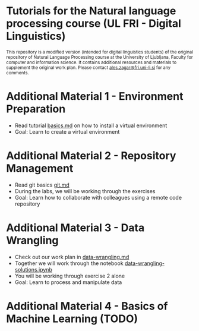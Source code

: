 # Tutorials for the Natural language processing course (UL FRI - Digital Linguistics)
<sup>This repository is a modified version (intended for digital linguistics students) of the original repository of Natural Language Processing course at the University of Ljubljana, Faculty for computer and information science. It contains additional resources and materials to supplement the original work plan. Please contact [ales.zagar@fri.uni-lj.si](mailto:ales.zagar@fri.uni-lj.si) for any comments.</sub>

# Additional Material 1 - Environment Preparation
- Read tutorial [basics.md](additional_materials/tutorials/basics.md) on how to install a virtual environment
- Goal: Learn to create a virtual environment

# Additional Material 2 - Repository Management
- Read git basics [git.md](additional_materials/tutorials/git.md)
- During the labs, we will be working through the exercises
- Goal: Learn how to collaborate with colleagues using a remote code repository 

# Additional Material 3 - Data Wrangling
- Check out our work plan in [data-wrangling.md](additional_materials/tutorials/data-wrangling.md)
- Together we will work through the notebook [data-wrangling-solutions.ipynb](additional_materials/notebooks/data-wrangling-solutions.ipynb)
- You will be working through exercise 2 alone
- Goal: Learn to process and manipulate data

# Additional Material 4 - Basics of Machine Learning (TODO)
